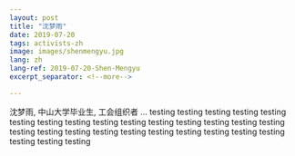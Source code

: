 ```yaml
---
layout: post
title: "沈梦雨"
date: 2019-07-20
tags: activists-zh
image: images/shenmengyu.jpg
lang: zh
lang-ref: 2019-07-20-Shen-Mengyu
excerpt_separator: <!--more-->

---
```


沈梦雨, 中山大学毕业生, 工会组织者 ...
testing testing testing testing testing testing testing testing testing testing testing testing testing testing testing testing testing testing testing testing testing testing testing testing testing testing testing testing 
